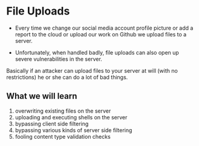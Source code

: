 # File Uploads # 

* Every time we change our social media account profile picture or add a report to the cloud or upload our work on Github we upload files to a server.

* Unfortunately, when handled badly, file uploads can also open up severe vulnerabilities in the server.

Basically if an attacker can upload files to your server at will (with no restrictions) he or she can do a lot of bad things.

## What we will learn ##

1. overwriting existing files on the server
2. uploading and executing shells on the server
3. bypassing client side filtering
4. bypassing various kinds of server side filtering
5. fooling content type validation checks

